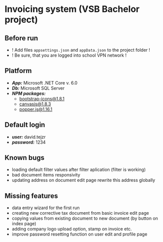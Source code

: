 # Invoicing system (VSB Bachelor project)

## Before run
- ! Add files ```appsettings.json``` and ```appData.json``` to the project folder !
- ! Be sure, that you are logged into school VPN network !

## Platform
- ***App:*** Microsoft .NET Core v. 6.0
- ***Db:*** Microsoft SQL Server
- ***NPM packages:***
  - bootstrap-icons@1.8.1
  - canvasjs@1.8.3
  - popper.js@1.16.1

## Default login
- ***user:*** david.tejzr
- ***password:*** 1234

## Known bugs
- loading default filter values after filter aplication (filter is working)
- bad document items responsivity
- updating address on document edit page rewrite this address globally

## Missing features
- data entry wizard for the first run
- creating new corrective tax document from basic invoice edit page
- copying values from existing document to new document (by button on index page)
- adding company logo upload option, stamp on invoice etc.
- improve password resetting function on user edit and profile page
